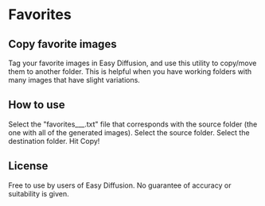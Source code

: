 # Favorites
## Copy favorite images
Tag your favorite images in Easy Diffusion, and use this utility to copy/move them to another folder.  This is helpful when you have working folders with many images that have slight variations.

## How to use
Select the "favorites___.txt" file that corresponds with the source folder (the one with all of the generated images).  Select the source folder.  Select the destination folder.  Hit Copy!

## License
Free to use by users of Easy Diffusion. No guarantee of accuracy or suitability is given.
